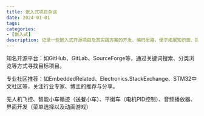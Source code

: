 ```yaml
---
title: 嵌入式项目杂谈
date: 2024-01-01
tags:
categories:
- [嵌入式]
description: 记录一些嵌入式开源项目及其实践方案的开发、编码思路，便于拓展知识面、提升个人专业素养。
---
```





知名开源平台：如GitHub、GitLab、SourceForge等，通过关键词搜索、分类浏览等方式寻找目标项目。

专业社区推荐：如EmbeddedRelated、Electronics.StackExchange、STM32中文社区等，关注行业专家、博主的推荐与分享。


无人机飞控、智能小车循迹（送餐小车）、平衡车（电机PID控制）、音频播放器、界面开发（菜单选择以及动画游戏）



